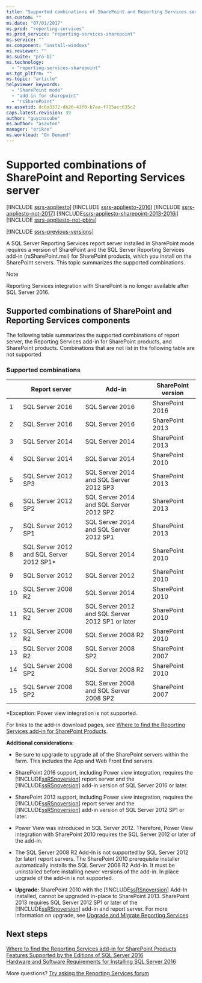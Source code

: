 ```yaml
---
title: "Supported combinations of SharePoint and Reporting Services server | Microsoft Docs"
ms.custom: ""
ms.date: "07/01/2017"
ms.prod: "reporting-services"
ms.prod_service: "reporting-services-sharepoint"
ms.service: ""
ms.component: "install-windows"
ms.reviewer: ""
ms.suite: "pro-bi"
ms.technology: 
  - "reporting-services-sharepoint"
ms.tgt_pltfrm: ""
ms.topic: "article"
helpviewer_keywords: 
  - "SharePoint mode"
  - "add-in for sharepoint"
  - "rsSharePoint"
ms.assetid: dc6a3372-db26-43f0-b7aa-f725acc635c2
caps.latest.revision: 39
author: "guyinacube"
ms.author: "asaxton"
manager: "erikre"
ms.workload: "On Demand"
---
```


# Supported combinations of SharePoint and Reporting Services server

[!INCLUDE [ssrs-appliesto](../../includes/ssrs-appliesto.md)] [!INCLUDE [ssrs-appliesto-2016](../../includes/ssrs-appliesto-2016.md)] [!INCLUDE [ssrs-appliesto-not-2017](../../includes/ssrs-appliesto-not-2017.md)] [!INCLUDE[ssrs-appliesto-sharepoint-2013-2016i](../../includes/ssrs-appliesto-sharepoint-2013-2016.md)] [!INCLUDE [ssrs-appliesto-not-pbirs](../../includes/ssrs-appliesto-not-pbirs.md)]

[!INCLUDE [ssrs-previous-versions](../../includes/ssrs-previous-versions.md)]

A SQL Server Reporting Services report server installed in SharePoint mode requires a version of SharePoint and the SQL Server Reporting Services add-in (rsSharePoint.msi) for SharePoint products, which you install on the SharePoint servers. This topic summarizes the supported combinations.

> [!NOTE]
> Reporting Services integration with SharePoint is no longer available after SQL Server 2016.

## Supported combinations of SharePoint and Reporting Services components

 The following table summarizes the supported combinations of report server, the Reporting Services add-in for SharePoint products, and SharePoint products. Combinations that are not list in the following table are not supported

### Supported combinations

||Report server|Add-in|SharePoint version|
|-|-------------------|-------------|------------------------|
|1|SQL Server 2016|SQL Server 2016|SharePoint 2016|
|2|SQL Server 2016|SQL Server 2016|SharePoint 2013|
|3|SQL Server 2014|SQL Server 2014|SharePoint 2013|
|4|SQL Server 2014|SQL Server 2014|SharePoint 2010|
|5|SQL Server 2012 SP3|SQL Server 2014 and SQL Server 2012 SP3|SharePoint 2013|
|6|SQL Server 2012 SP2|SQL Server 2014 and SQL Server 2012 SP2|SharePoint 2013|
|7|SQL Server 2012 SP1|SQL Server 2014 and SQL Server 2012 SP1|SharePoint 2013|
|8|SQL Server 2012 and SQL Server 2012 SP1*|SQL Server 2014|SharePoint 2010|
|9|SQL Server 2012|SQL Server 2012|SharePoint 2010|
|10|SQL Server 2008 R2|SQL Server 2014|SharePoint 2010|
|11|SQL Server 2008 R2|SQL Server 2012 and SQL Server 2012 SP1 or later|SharePoint 2010|
|12|SQL Server 2008 R2|SQL Server 2008 R2|SharePoint 2010|
|13|SQL Server 2008 R2|SQL Server 2008 SP2|SharePoint 2007|
|14|SQL Server 2008 SP2|SQL Server 2008 R2|SharePoint 2010|
|15|SQL Server 2008 SP2|SQL Server 2008 and SQL Server 2008 SP2|SharePoint 2007|

 *Exception: Power view integration is not supported.

 For links to the add-in download pages, see [Where to find the Reporting Services add-in for SharePoint Products](../../reporting-services/install-windows/where-to-find-the-reporting-services-add-in-for-sharepoint-products.md).  

 **Additional considerations:**

- Be sure to upgrade to upgrade all of the SharePoint servers within the farm. This includes the App and Web Front End servers.

- SharePoint 2016 support, including Power view integration, requires the [!INCLUDE[ssRSnoversion](../../includes/ssrsnoversion-md.md)] report server and the [!INCLUDE[ssRSnoversion](../../includes/ssrsnoversion-md.md)] add-in version of SQL Server 2016 or later.

- SharePoint 2013 support, including Power view integration, requires the [!INCLUDE[ssRSnoversion](../../includes/ssrsnoversion-md.md)] report server and the [!INCLUDE[ssRSnoversion](../../includes/ssrsnoversion-md.md)] add-in version of SQL Server 2012 SP1 or later.

- Power View was introduced in SQL Server 2012. Therefore, Power View integration with SharePoint 2010 requires the SQL Server 2012 or later of the add-in.

- The SQL Server 2008 R2 Add-In is not supported by SQL Server 2012 (or later) report servers. The SharePoint 2010 prerequisite installer automatically installs the SQL Server 2008 R2 Add-In. It must be uninstalled before installing newer versions of the add-in. In place upgrade of the add-in is not supported.

- **Upgrade:** SharePoint 2010 with the [!INCLUDE[ssRSnoversion](../../includes/ssrsnoversion-md.md)] Add-In installed, cannot be upgraded in-place to SharePoint 2013. SharePoint 2013 requires SQL Server 2012 SP1 or later of the [!INCLUDE[ssRSnoversion](../../includes/ssrsnoversion-md.md)] add-in and report server. For more information on upgrade, see [Upgrade and Migrate Reporting Services](../../reporting-services/install-windows/upgrade-and-migrate-reporting-services.md).

## Next steps

 [Where to find the Reporting Services add-in for SharePoint Products](../../reporting-services/install-windows/where-to-find-the-reporting-services-add-in-for-sharepoint-products.md)   
 [Features Supported by the Editions of SQL Server 2016](~/sql-server/editions-and-supported-features-for-sql-server-2016.md)   
 [Hardware and Software Requirements for Installing SQL Server 2016](../../sql-server/install/hardware-and-software-requirements-for-installing-sql-server.md)  

More questions? [Try asking the Reporting Services forum](http://go.microsoft.com/fwlink/?LinkId=620231)
